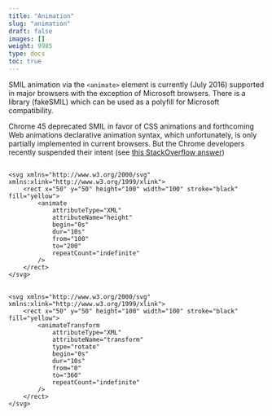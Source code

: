 ```yaml
---
title: "Animation"
slug: "animation"
draft: false
images: []
weight: 9985
type: docs
toc: true
---
```


SMIL animation via the `<animate>` element is currently (July 2016) supported in major browsers with the exception of Microsoft browsers. There is a library (fakeSMIL) which can be used as a polyfill for Microsoft compatibility.

Chrome 45 deprecated SMIL in favor of CSS animations and forthcoming Web animations declarative animation syntax, which unfortunately, is only partially implemented in current browsers. But the Chrome developers recently suspended their intent (see [this StackOverflow answer][1])


  [1]: http://stackoverflow.com/questions/39146086/without-smil-is-gif-my-only-option/39180253#39180253

## <animate>
    <svg xmlns="http://www.w3.org/2000/svg" xmlns:xlink="http://www.w3.org/1999/xlink">
        <rect x="50" y="50" height="100" width="100" stroke="black" fill="yellow">
            <animate
                attributeType="XML"
                attributeName="height"
                begin="0s"
                dur="10s"
                from="100"
                to="200"
                repeatCount="indefinite"
            />
        </rect>
    </svg>

## <animateTransform>
    <svg xmlns="http://www.w3.org/2000/svg" xmlns:xlink="http://www.w3.org/1999/xlink">
        <rect x="50" y="50" height="100" width="100" stroke="black" fill="yellow">
            <animateTransform
                attributeType="XML"
                attributeName="transform"
                type="rotate"
                begin="0s"
                dur="10s"
                from="0"
                to="360"
                repeatCount="indefinite"
            />
        </rect>
    </svg>

